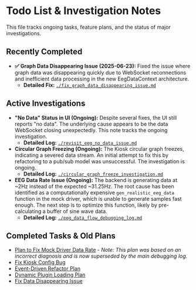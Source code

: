# Todo List & Investigation Notes

This file tracks ongoing tasks, feature plans, and the status of major investigations.

## Recently Completed

*   **✅ Graph Data Disappearing Issue (2025-06-23):** Fixed the issue where graph data was disappearing quickly due to WebSocket reconnections and inefficient data processing in the new EegDataContext architecture.
    *   **Detailed Fix:** [`./fix_graph_data_disappearing_issue.md`](./fix_graph_data_disappearing_issue.md:1)

## Active Investigations

*   **"No Data" Status in UI (Ongoing):** Despite several fixes, the UI still reports "no data". The underlying cause appears to be the data WebSocket closing unexpectedly. This note tracks the ongoing investigation.
    *   **Detailed Log:** [`./revisit_eeg_no_data_issue.md`](./revisit_eeg_no_data_issue.md:1)
*   **Circular Graph Freezing (Ongoing):** The Kiosk circular graph freezes, indicating a severed data stream. An initial attempt to fix this by refactoring to a pub/sub model was unsuccessful. The investigation is ongoing.
    *   **Detailed Log:** [`./circular_graph_freeze_investigation.md`](./circular_graph_freeze_investigation.md:1)
*   **EEG Data Rate Issue (Ongoing):** The backend is generating data at ~2Hz instead of the expected ~31.25Hz. The root cause has been identified as a computationally expensive `gen_realistic_eeg_data` function in the mock driver, which is unable to generate samples fast enough. The next step is to optimize this function, likely by pre-calculating a buffer of sine wave data.
    *   **Detailed Log:** [`./eeg_data_flow_debugging_log.md`](./eeg_data_flow_debugging_log.md:1)

## Completed Tasks & Old Plans
*   [Plan to Fix Mock Driver Data Rate](./fix_mock_driver_data_rate.md) - *Note: This plan was based on an incorrect diagnosis and is now superseded by the main debugging log.*
*   [Fix Kiosk Config Bug](./fix_kiosk_config_bug_plan.md)
*   [Event-Driven Refactor Plan](./event_driven_refactor_plan.md)
*   [Dynamic Plugin Loading Plan](./dynamic_plugin_loading_plan_v2.md)
*   [Fix Data Disappearing Issue](./fix_data_disappearing_issue_plan.md)